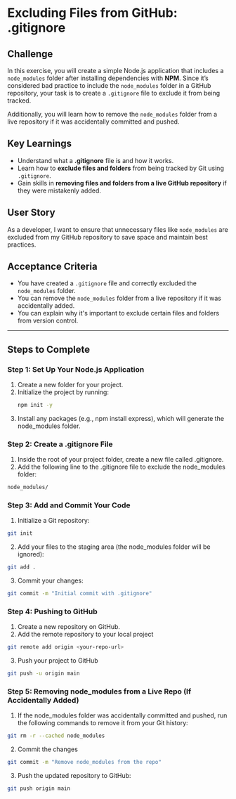 # Excluding Files from GitHub: .gitignore

## Challenge

In this exercise, you will create a simple Node.js application that includes a `node_modules` folder after installing dependencies with **NPM**. Since it’s considered bad practice to include the `node_modules` folder in a GitHub repository, your task is to create a `.gitignore` file to exclude it from being tracked.

Additionally, you will learn how to remove the `node_modules` folder from a live repository if it was accidentally committed and pushed.

## Key Learnings

- Understand what a **.gitignore** file is and how it works.
- Learn how to **exclude files and folders** from being tracked by Git using `.gitignore`.
- Gain skills in **removing files and folders from a live GitHub repository** if they were mistakenly added.

## User Story

As a developer, I want to ensure that unnecessary files like `node_modules` are excluded from my GitHub repository to save space and maintain best practices.

## Acceptance Criteria

- You have created a `.gitignore` file and correctly excluded the `node_modules` folder.
- You can remove the `node_modules` folder from a live repository if it was accidentally added.
- You can explain why it's important to exclude certain files and folders from version control.

---

## Steps to Complete

### Step 1: Set Up Your Node.js Application

1. Create a new folder for your project.
2. Initialize the project by running:
   ```bash
   npm init -y
   ```
3. Install any packages (e.g., npm install express), which will generate the node_modules folder.

### Step 2: Create a .gitignore File

1. Inside the root of your project folder, create a new file called .gitignore.
2. Add the following line to the .gitignore file to exclude the node_modules folder:

```bash
node_modules/
```

### Step 3: Add and Commit Your Code

1. Initialize a Git repository:

```bash
git init
```

2. Add your files to the staging area (the node_modules folder will be ignored):

```bash
git add .
```

3. Commit your changes:

```bash
git commit -m "Initial commit with .gitignore"
```

### Step 4: Pushing to GitHub

1. Create a new repository on GitHub.
2. Add the remote repository to your local project

```bash
git remote add origin <your-repo-url>
```

3. Push your project to GitHub

```bash
git push -u origin main
```

### Step 5: Removing node_modules from a Live Repo (If Accidentally Added)

1. If the node_modules folder was accidentally committed and pushed, run the following commands to remove it from your Git history:

```bash
git rm -r --cached node_modules
```

2. Commit the changes

```bash
git commit -m "Remove node_modules from the repo"
```

3. Push the updated repository to GitHub:

```bash
git push origin main
```
